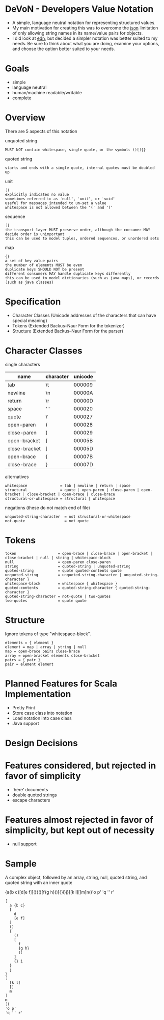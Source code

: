 DeVoN - Developers Value Notation
===
- A simple, language neutral notation for representing structured values.
- My main motivation for creating this was to overcome the [json](http://www.json.org) limitation of only allowing string names in its name/value pairs for objects.
- I did look at [edn](https://github.com/edn-format/edn), but decided a simpler notation was better suited to my needs.  Be sure to think about what you are doing, examine your options, and choose the option better suited to your needs.

Goals
===
- simple
- language neutral
- human/machine readable/writable
- complete

Overview
===
There are 5 aspects of this notation


unquoted string

    MUST NOT contain whitespace, single quote, or the symbols ()[]{}

quoted string

    starts and ends with a single quote, internal quotes must be doubled up

unit

    ()
    explicitly indicates no value
    sometimes referred to as 'null', 'unit', or 'void'
    useful for messages intended to un-set a value
    whitespace is not allowed between the '(' and ')'

sequence

    []
    the transport layer MUST preserve order, although the consumer MAY decide order is unimportant
    this can be used to model tuples, ordered sequences, or unordered sets

map

    {}
    a set of key value pairs
    the number of elements MUST be even
    duplicate keys SHOULD NOT be present
    different consumers MAY handle duplicate keys differently
    this can be used to model dictionaries (such as java maps), or records (such as java classes)

Specification
===
- Character Classes (Unicode addresses of the characters that can have special meaning)
- Tokens (Extended Backus–Naur Form for the tokenizer)
- Structure (Extended Backus–Naur Form for the parser)

Character Classes
===
single characters

<table>
    <thead>
    <tr><th>name</th><th>character</th><th>unicode</th></tr>
    </thead>
    <tbody>
    <tr><td>tab          </td><td>\t </td><td>000009</td></tr>
    <tr><td>newline      </td><td>\n </td><td>00000A</td></tr>
    <tr><td>return       </td><td>\r </td><td>00000D</td></tr>
    <tr><td>space        </td><td>' '</td><td>000020</td></tr>
    <tr><td>quote        </td><td>\' </td><td>000027</td></tr>
    <tr><td>open-paren   </td><td>(  </td><td>000028</td></tr>
    <tr><td>close-paren  </td><td>)  </td><td>000029</td></tr>
    <tr><td>open-bracket </td><td>[  </td><td>00005B</td></tr>
    <tr><td>close-bracket</td><td>]  </td><td>00005D</td></tr>
    <tr><td>open-brace   </td><td>{  </td><td>00007B</td></tr>
    <tr><td>close-brace  </td><td>}  </td><td>00007D</td></tr>
    </tbody>
</table>

alternatives

    whitespace               = tab | newline | return | space
    structural               = quote | open-paren | close-paren | open-bracket | close-bracket | open-brace | close-brace
    structural-or-whitespace = structural | whitespace

negations (these do not match end of file)

    unquoted-string-character  = not structural-or-whitespace
    not-quote                  = not quote

Tokens
===

    token                   = open-brace | close-brace | open-bracket | close-bracket | null | string | whitespace-block
    null                    = open-paren close-paren
    string                  = quoted-string | unquoted-string
    quoted-string           = quote quoted-contents quote
    unquoted-string         = unquoted-string-character { unquoted-string-character }
    whitespace-block        = whitespace { whitespace }
    quoted-contents         = quoted-string-character { quoted-string-character }
    quoted-string-character = not-quote | two-quotes
    two-quotes              = quote quote

Structure
===

Ignore tokens of type "whitespace-block".

    elements = { element }
    element = map | array | string | null
    map = open-brace pairs close-brace
    array = open-bracket elements close-bracket
    pairs = { pair }
    pair = element element

Planned Features for Scala Implementation
===

- Pretty Print
- Store case class into notation
- Load notation into case class
- Java support

Design Decisions
===

Features considered, but rejected in favor of simplicity
===
- 'here' documents
- double quoted strings
- escape characters

Features almost rejected in favor of simplicity, but kept out of necessity
===
- null support

Sample
===
A complex object, followed by an array, string, null, quoted string, and quoted string with an inner quote

{a{b c}\[d\[e f\]\](){()\[f{g h}()\]{}i}j}\[\[k l\]\[\]m\]n()'o p' 'q '' r'

    {
      a {b c}
      [
        d
        [e f]
      ]
      ()
      {
        ()
        [
          f
          {g h}
          ()
        ]
        {} i
      }
      j
    }
    [
      [k l]
      []
      m
    ]
    n
    ()
    'o p'
    'q '' r'


